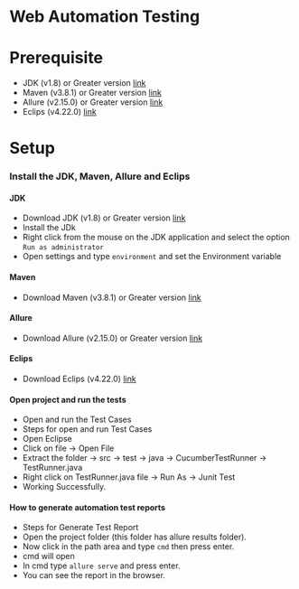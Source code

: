 # Web Automation Testing
# Prerequisite 
  - JDK (v1.8) or Greater version [link](https://www.oracle.com/java/technologies/javase/javase8u211-later-archive-downloads.html) 
  - Maven (v3.8.1) or Greater version [link](https://maven.apache.org/download.cgi) 
  - Allure (v2.15.0) or Greater version   [link](https://github.com/allure-framework/allure2/releases/download/2.15.0/allure-2.15.0.zip)
  - Eclips (v4.22.0) [link](https://www.eclipse.org/downloads/)

# Setup
### Install the JDK, Maven, Allure and Eclips
#### JDK 
  - Download JDK (v1.8) or Greater version [link](https://www.oracle.com/java/technologies/javase/javase8u211-later-archive-downloads.html)
  - Install the JDk 
  - Right click from the mouse on the JDK application and select the option `Run as administrator`
  - Open settings and type `environment` and set the Environment variable
  
  
#### Maven 
  - Download  Maven (v3.8.1) or Greater version [link](https://maven.apache.org/download.cgi) 
  
#### Allure 
  - Download  Allure (v2.15.0) or Greater version [link]( https://github.com/allure-framework/allure2/releases/download/2.15.0/allure-2.15.0.zip)
  


#### Eclips
  - Download Eclips (v4.22.0) [link](https://www.eclipse.org/downloads/)
 
#### Open project and run the tests

  - Open and run the Test Cases
  - Steps for open and run Test Cases
  - Open Eclipse 
  - Click on file -> Open File 
  - Extract the folder -> src -> test -> java -> CucumberTestRunner -> TestRunner.java
  - Right click on TestRunner.java file -> Run As -> Junit Test    
  - Working Successfully.

#### How to generate automation test reports
  
  - Steps for Generate Test Report 
  - Open the project folder (this folder has allure results folder).
  - Now click in the path area and type `cmd` then press enter.
  - cmd will open
  - In cmd type `allure serve` and press enter. 
  - You can see the report in the browser. 
